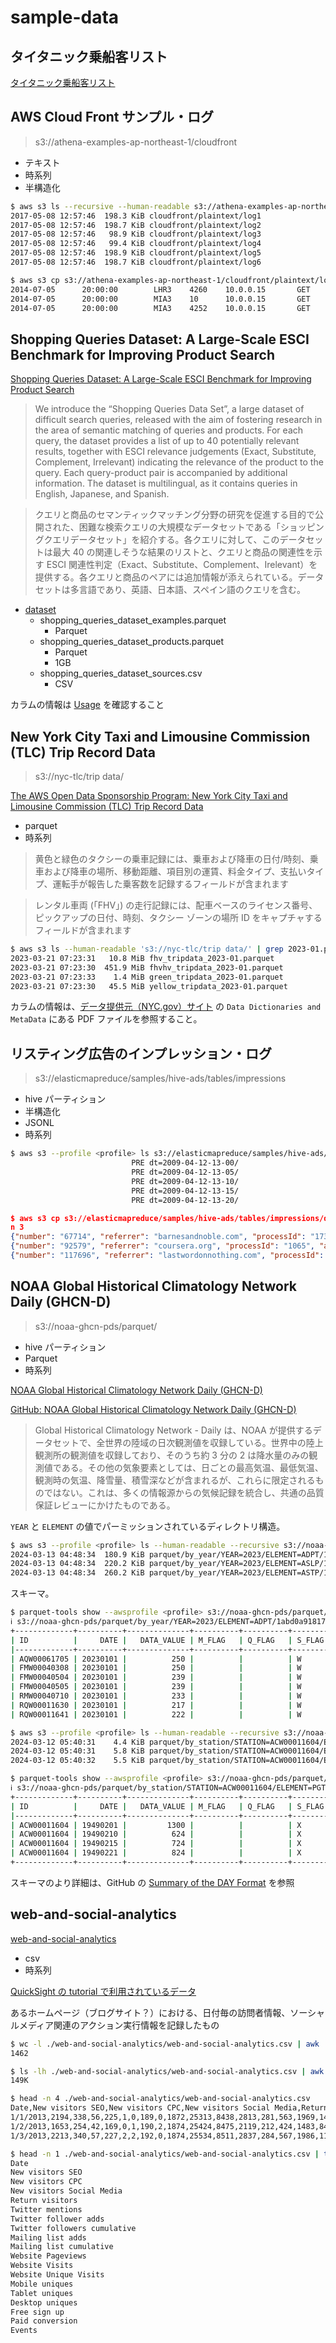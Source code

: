 # sample-data

## タイタニック乗船客リスト

[タイタニック乗船客リスト](./titanic-passengers/)

## AWS Cloud Front サンプル・ログ

> s3://athena-examples-ap-northeast-1/cloudfront

- テキスト
- 時系列
- 半構造化

```sh
$ aws s3 ls --recursive --human-readable s3://athena-examples-ap-northeast-1/cloudfront
2017-05-08 12:57:46  198.3 KiB cloudfront/plaintext/log1
2017-05-08 12:57:46  198.7 KiB cloudfront/plaintext/log2
2017-05-08 12:57:46   98.9 KiB cloudfront/plaintext/log3
2017-05-08 12:57:46   99.4 KiB cloudfront/plaintext/log4
2017-05-08 12:57:46  198.9 KiB cloudfront/plaintext/log5
2017-05-08 12:57:46  198.7 KiB cloudfront/plaintext/log6
```

```sh
$ aws s3 cp s3://athena-examples-ap-northeast-1/cloudfront/plaintext/log1 - | cat | head -n 3
2014-07-05      20:00:00        LHR3    4260    10.0.0.15       GET     eabcd12345678.cloudfront.net    /test-image-1.jpeg      200     -       Mozilla/5.0%20(MacOS;%20U;%20Windows%20NT%205.1;%20en-US;%20rv:1.9.0.9)%20Gecko/2009040821%20IE/3.0.9
2014-07-05      20:00:00        MIA3    10      10.0.0.15       GET     eabcd12345678.cloudfront.net    /test-image-1.jpeg      304     -       Mozilla/5.0%20(Linux;%20U;%20Windows%20NT%205.1;%20en-US;%20rv:1.9.0.9)%20Gecko/2009040821%20Chrome/3.0.9
2014-07-05      20:00:00        MIA3    4252    10.0.0.15       GET     eabcd12345678.cloudfront.net    /test-image-3.jpeg      200     -       Mozilla/5.0%20(Android;%20U;%20Windows%20NT%205.1;%20en-US;%20rv:1.9.0.9)%20Gecko/2009040821%20Opera/3.0.9
```

## Shopping Queries Dataset: A Large-Scale ESCI Benchmark for Improving Product Search

[Shopping Queries Dataset: A Large-Scale ESCI Benchmark for Improving Product Search](https://github.com/amazon-science/esci-data)

> We introduce the “Shopping Queries Data Set”, a large dataset of difficult search queries, released with the aim of fostering research in the area of semantic matching of queries and products. For each query, the dataset provides a list of up to 40 potentially relevant results, together with ESCI relevance judgements (Exact, Substitute, Complement, Irrelevant) indicating the relevance of the product to the query. Each query-product pair is accompanied by additional information. The dataset is multilingual, as it contains queries in English, Japanese, and Spanish.

> クエリと商品のセマンティックマッチング分野の研究を促進する目的で公開された、困難な検索クエリの大規模なデータセットである「ショッピングクエリデータセット」を紹介する。各クエリに対して、このデータセットは最大 40 の関連しそうな結果のリストと、クエリと商品の関連性を示す ESCI 関連性判定（Exact、Substitute、Complement、Irelevant）を提供する。各クエリと商品のペアには追加情報が添えられている。データセットは多言語であり、英語、日本語、スペイン語のクエリを含む。

- [dataset](https://github.com/amazon-science/esci-data/tree/main/shopping_queries_dataset)
  - shopping_queries_dataset_examples.parquet
    - Parquet
  - shopping_queries_dataset_products.parquet
    - Parquet
    - 1GB
  - shopping_queries_dataset_sources.csv
    - CSV

カラムの情報は [Usage](https://github.com/amazon-science/esci-data?tab=readme-ov-file#usage) を確認すること

## New York City Taxi and Limousine Commission (TLC) Trip Record Data

> s3://nyc-tlc/trip data/

[The AWS Open Data Sponsorship Program: New York City Taxi and Limousine Commission (TLC) Trip Record Data](https://aws.amazon.com/marketplace/pp/prodview-okyonroqg5b2u#resources)

- parquet
- 時系列

> 黄色と緑色のタクシーの乗車記録には、乗車および降車の日付/時刻、乗車および降車の場所、移動距離、項目別の運賃、料金タイプ、支払いタイプ、運転手が報告した乗客数を記録するフィールドが含まれます

> レンタル車両 (「FHV」) の走行記録には、配車ベースのライセンス番号、ピックアップの日付、時刻、タクシー ゾーンの場所 ID をキャプチャするフィールドが含まれます

```sh
$ aws s3 ls --human-readable 's3://nyc-tlc/trip data/' | grep 2023-01.parquet
2023-03-21 07:23:31   10.8 MiB fhv_tripdata_2023-01.parquet
2023-03-21 07:23:30  451.9 MiB fhvhv_tripdata_2023-01.parquet
2023-03-21 07:23:33    1.4 MiB green_tripdata_2023-01.parquet
2023-03-21 07:23:30   45.5 MiB yellow_tripdata_2023-01.parquet
```

カラムの情報は、[データ提供元（NYC.gov）サイト](https://www.nyc.gov/site/tlc/about/tlc-trip-record-data.page) の `Data Dictionaries and MetaData` にある PDF ファイルを参照すること。

## リスティング広告のインプレッション・ログ

> s3://elasticmapreduce/samples/hive-ads/tables/impressions

- hive パーティション
- 半構造化
- JSONL
- 時系列

```sh
$ aws s3 --profile <profile> ls s3://elasticmapreduce/samples/hive-ads/tables/impressions/ | head -n 5
                           PRE dt=2009-04-12-13-00/
                           PRE dt=2009-04-12-13-05/
                           PRE dt=2009-04-12-13-10/
                           PRE dt=2009-04-12-13-15/
                           PRE dt=2009-04-12-13-20/
```

```json
$ aws s3 cp s3://elasticmapreduce/samples/hive-ads/tables/impressions/dt=2009-04-14-13-00/ec2-0-51-75-39.amazon.com-2009-04-14-13-00.log - | head -
n 3
{"number": "67714", "referrer": "barnesandnoble.com", "processId": "1731", "adId": "jHbQTXDanFeH35aWABcv8ojPmGWi3P", "browserCookie": "jierghcdpw", "userCookie": "ijQ5rO83dpwe3IJQPAfhOO9hhN4qPA", "requestEndTime": "1239714065000", "impressionId": "ujWT6KxNd4l4AC2IwcCouFciah5bHS", "userAgent": "Mozilla/5.0 (Windows; U; Windows NT 5.1; en-US; rv:1.9.1) Gecko/20090624 Firefox/3.5", "timers": {"modelLookup":"0.3242","requestTime":"0.9436"}, "threadId": "34", "ip": "49.175.133.253", "modelId": "bxxiuxduad", "hostname": "ec2-0-51-75-39.amazon.com", "sessionId": "qPw4Jnvm0sgTxwth4RtqndSBbnuGDH", "requestBeginTime": "1239714064000"}
{"number": "92579", "referrer": "coursera.org", "processId": "1065", "adId": "k1QLH7LTw84LgVCiqJI2f0UmnE85CG", "browserCookie": "bhqcuhghei", "userCookie": "qJ8qKu8Oh5QLeBQsmr4GbFIEmuAF83", "requestEndTime": "1239714064000", "impressionId": "4gwUbsdduFM1eogBVttg110IUsJGnK", "userAgent": "Mozilla/5.0 (Windows; U; Windows NT 5.1; en-US; rv:1.8.1.20) Gecko/20081217 Firefox/2.0.0.20", "timers": {"modelLookup":"0.2968","requestTime":"0.9222"}, "threadId": "81", "ip": "52.144.233.240", "modelId": "bxxiuxduad", "hostname": "ec2-0-51-75-39.amazon.com", "sessionId": "GDnUUwcWed7EVDKQohvOd7DXUBVLvt", "requestBeginTime": "1239714063000"}
{"number": "117696", "referrer": "lastwordonnothing.com", "processId": "1359", "adId": "VwDSV7xmA2Ns6CSOf3KDBKBlRVNGjl", "browserCookie": "kfrcxtpooj", "userCookie": "Uk6rKHDXWoRDuqjC0KbSo02tKiKQUs", "requestEndTime": "1239714063000", "impressionId": "XC4oxemubWvG0LVV0FCNwgLqGfBhvm", "userAgent": "Mozilla/4.0 (compatible; MSIE 7.0; Windows NT 5.1; .NET CLR 1.1.4322; .NET CLR 2.0.50727; .NET CLR 3.0.04506.30; InfoPath.1;", "timers": {"modelLookup":"0.3824","requestTime":"0.7426"}, "threadId": "64", "ip": "52.172.179.99", "modelId": "bxxiuxduad", "hostname": "ec2-0-51-75-39.amazon.com", "sessionId": "vhwAi3xxnvp3ViaVKVch6BcqbiLfX3", "requestBeginTime": "1239714062000"}
```

## NOAA Global Historical Climatology Network Daily (GHCN-D)

> s3://noaa-ghcn-pds/parquet/

- hive パーティション
- Parquet
- 時系列

[NOAA Global Historical Climatology Network Daily (GHCN-D)](https://registry.opendata.aws/noaa-ghcn/)

[GitHub: NOAA Global Historical Climatology Network Daily (GHCN-D)](https://github.com/awslabs/open-data-docs/tree/main/docs/noaa/noaa-ghcn)

> Global Historical Climatology Network - Daily は、NOAA が提供するデータセットで、全世界の陸域の日次観測値を収録している。世界中の陸上観測所の観測値を収録しており、そのうち約 3 分の 2 は降水量のみの観測値である。その他の気象要素としては、日ごとの最高気温、最低気温、観測時の気温、降雪量、積雪深などが含まれるが、これらに限定されるものではない。これは、多くの情報源からの気候記録を統合し、共通の品質保証レビューにかけたものである。

`YEAR` と `ELEMENT` の値でパーミッションされているディレクトリ構造。

```bash
$ aws s3 --profile <profile> ls --human-readable --recursive s3://noaa-ghcn-pds/parquet/by_year/YEAR=2023/ | head -n 3
2024-03-13 04:48:34  180.9 KiB parquet/by_year/YEAR=2023/ELEMENT=ADPT/1abd0a9181704263a6562c6e8017a0a1_0.snappy.parquet
2024-03-13 04:48:34  220.2 KiB parquet/by_year/YEAR=2023/ELEMENT=ASLP/1abd0a9181704263a6562c6e8017a0a1_0.snappy.parquet
2024-03-13 04:48:34  260.2 KiB parquet/by_year/YEAR=2023/ELEMENT=ASTP/1abd0a9181704263a6562c6e8017a0a1_0.snappy.parquet
```

スキーマ。

```bash
$ parquet-tools show --awsprofile <profile> s3://noaa-ghcn-pds/parquet/by_year/YEAR=2023/ELEMENT=ADPT/1abd0a9181704263a6562c6e8017a0a1_0.snappy.parquet | head -n 10
ℹ s3://noaa-ghcn-pds/parquet/by_year/YEAR=2023/ELEMENT=ADPT/1abd0a9181704263a6562c6e8017a0a1_0.snappy.parquet => /tmp/tmprnhq9sbk/e3944d99-9e5d-49ad-8968-4e85c4c1473f.parquet
+-------------+----------+--------------+----------+----------+----------+------------+
| ID          |     DATE |   DATA_VALUE | M_FLAG   | Q_FLAG   | S_FLAG   | OBS_TIME   |
|-------------+----------+--------------+----------+----------+----------+------------|
| AQW00061705 | 20230101 |          250 |          |          | W        |            |
| FMW00040308 | 20230101 |          250 |          |          | W        |            |
| FMW00040504 | 20230101 |          239 |          |          | W        |            |
| FMW00040505 | 20230101 |          239 |          |          | W        |            |
| RMW00040710 | 20230101 |          233 |          |          | W        |            |
| RQW00011630 | 20230101 |          217 |          |          | W        |            |
| RQW00011641 | 20230101 |          222 |          |          | W        |            |
```

```bash
$ aws s3 --profile <profile> ls --human-readable --recursive s3://noaa-ghcn-pds/parquet/by_station/ | head -n 3
2024-03-12 05:40:31    4.4 KiB parquet/by_station/STATION=ACW00011604/ELEMENT=PGTM/1999d9f7cd22497fb8144c1427df2415_0.snappy.parquet
2024-03-12 05:40:31    5.8 KiB parquet/by_station/STATION=ACW00011604/ELEMENT=PRCP/1999d9f7cd22497fb8144c1427df2415_0.snappy.parquet
2024-03-12 05:40:32    5.5 KiB parquet/by_station/STATION=ACW00011604/ELEMENT=SNOW/1999d9f7cd22497fb8144c1427df2415_0.snappy.parquet
```

```bash
$ parquet-tools show --awsprofile <profile> s3://noaa-ghcn-pds/parquet/by_station/STATION=ACW00011604/ELEMENT=PGTM/1999d9f7cd22497fb8144c1427df2415_0.snappy.parquet
ℹ s3://noaa-ghcn-pds/parquet/by_station/STATION=ACW00011604/ELEMENT=PGTM/1999d9f7cd22497fb8144c1427df2415_0.snappy.parquet => /tmp/tmp22lvy4ih/955259d5-4f7c-4a94-bbd7-46b484745f81.parquet
+-------------+----------+--------------+----------+----------+----------+------------+
| ID          |     DATE |   DATA_VALUE | M_FLAG   | Q_FLAG   | S_FLAG   | OBS_TIME   |
|-------------+----------+--------------+----------+----------+----------+------------|
| ACW00011604 | 19490201 |         1300 |          |          | X        |            |
| ACW00011604 | 19490210 |          624 |          |          | X        |            |
| ACW00011604 | 19490215 |          724 |          |          | X        |            |
| ACW00011604 | 19490221 |          824 |          |          | X        |            |
+-------------+----------+--------------+----------+----------+----------+------------+
```

スキーマのより詳細は、GitHub の [Summary of the DAY Format](https://github.com/awslabs/open-data-docs/tree/main/docs/noaa/noaa-ghcn#summary-of-the-day-format) を参照

## web-and-social-analytics

[web-and-social-analytics](./web-and-social-analytics/)

- csv
- 時系列

[QuickSight の tutorial で利用されているデータ](https://docs.aws.amazon.com/ja_jp/quicksight/latest/user/quickstart-createanalysis.html)

あるホームページ（ブログサイト？）における、日付毎の訪問者情報、ソーシャルメディア関連のアクション実行情報を記録したもの

```bash
$ wc -l ./web-and-social-analytics/web-and-social-analytics.csv | awk '{print $1}'
1462
```

```bash
$ ls -lh ./web-and-social-analytics/web-and-social-analytics.csv | awk '{print $5}'
149K
```

```bash
$ head -n 4 ./web-and-social-analytics/web-and-social-analytics.csv
Date,New visitors SEO,New visitors CPC,New visitors Social Media,Return visitors,Twitter mentions,Twitter follower adds,Twitter followers cumulative,Mailing list adds ,Mailing list cumulative,Website Pageviews,Website Visits,Website Unique Visits,Mobile uniques,Tablet uniques,Desktop uniques,Free sign up,Paid conversion,Events
1/1/2013,2194,338,56,225,1,0,189,0,1872,25313,8438,2813,281,563,1969,1406,84,
1/2/2013,1653,254,42,169,0,1,190,2,1874,25424,8475,2119,212,424,1483,847,59,
1/3/2013,2213,340,57,227,2,2,192,0,1874,25534,8511,2837,284,567,1986,1135,68,
```

```bash
$ head -n 1 ./web-and-social-analytics/web-and-social-analytics.csv | tr "," "\n"
Date
New visitors SEO
New visitors CPC
New visitors Social Media
Return visitors
Twitter mentions
Twitter follower adds
Twitter followers cumulative
Mailing list adds
Mailing list cumulative
Website Pageviews
Website Visits
Website Unique Visits
Mobile uniques
Tablet uniques
Desktop uniques
Free sign up
Paid conversion
Events
```

